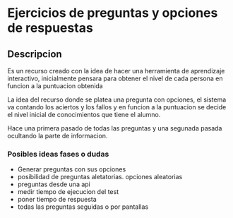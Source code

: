 # Ejercicios de preguntas y opciones de respuestas

## Descripcion

Es un recurso creado con la idea de hacer una herramienta de aprendizaje interactivo,
inicialmente pensara para obtener el nivel de cada persona en funcion a la puntuacion obtenida

La idea del recurso donde se platea una pregunta con opciones, el sistema va contando los aciertos
y los fallos y en funcion a la puntuacion se decide el nivel inicial de conocimientos que tiene
el alumno.

Hace una primera pasado de todas las preguntas y una segunada pasada ocultando la parte
de informacion.

### Posibles ideas fases o dudas

- Generar preguntas con sus opciones
- posibilidad de preguntas aletatorias. opciones aleatorias
- preguntas desde una api
- medir tiempo de ejecucion del test
- poner tiempo de respuesta
- todas las preguntas seguidas o por pantallas


